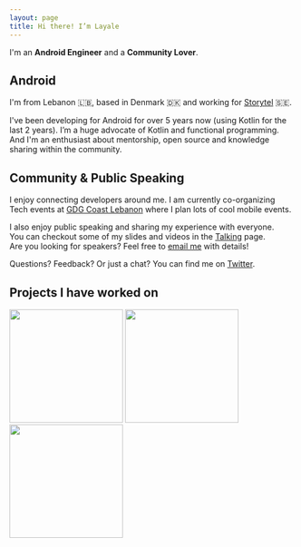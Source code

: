 ```yaml
---
layout: page
title: Hi there! I’m Layale 
---
```


I'm an **Android Engineer** and a **Community Lover**.

Android
-------

I'm from Lebanon 🇱🇧, based in Denmark 🇩🇰 and working for [Storytel](https://mofibo.com/) 🇸🇪. 

I've been developing for Android for over 5 years now (using Kotlin for the last 2 years). I’m a huge advocate of Kotlin and functional programming. <br> And I'm an enthusiast about mentorship, open source and knowledge sharing within the community. 

Community & Public Speaking
---------------------------

I enjoy connecting developers around me. I am currently co-organizing Tech events at [GDG Coast Lebanon](https://gdg.community.dev/gdg-coast-lebanon/) where I plan lots of cool mobile events.

I also enjoy public speaking and sharing my experience with everyone. <br> You can checkout some of my slides and videos in the [Talking](/menu/talking.html) page. <br> Are you looking for speakers? Feel free to [email me](mailto:layale.a.matta@gmail.com) with details!

Questions? Feedback? Or just a chat? You can find me on [Twitter](https://twitter.com/yalematta).

Projects I have worked on
-------------------------

<p>
  <img src="https://user-images.githubusercontent.com/5787917/185948047-77cab1a0-f47c-43a9-8c00-6d22e8884c92.png" width="200">
    <a href="https://play.google.com/store/apps/details?id=grit.storytel.app" />
  </img>

  <img src="https://user-images.githubusercontent.com/5787917/185949589-f9859783-dbd9-4273-b72f-d2fb951ca91b.png" width="200">
    <a href="https://play.google.com/store/apps/details?id=neo.nbkc.smartwealth" />
  </img>

  <img src="https://user-images.githubusercontent.com/5787917/185947878-73df763f-49e6-4a26-afe9-95401f59cb9e.jpeg" width="200">
    <a href="https://play.google.com/store/apps/details?id=com.synkers.synkers" />
  </img>
</p>


